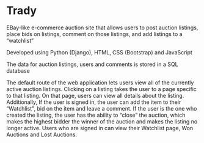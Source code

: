 # Trady

EBay-like e-commerce auction site that allows users to post auction listings, place bids on listings, comment on those listings, and add listings to a “watchlist”

Developed using Python (Django), HTML, CSS (Bootstrap) and JavaScript

The data for auction listings, users and comments is stored in a SQL database 

The default route of the web application lets users view all of the currently active auction listings. Clicking on a listing takes the user to a page specific to that listing. On that page, users can view all details about the listing. Additionally, If the user is signed in, the user can add the item to their “Watchlist", bid on the item and leave a comment. If the user is the one who created the listing, the user has the ability to “close” the auction, which makes the highest bidder the winner of the auction and makes the listing no longer active. Users who are signed in can view their Watchlist page, Won Auctions and Lost Auctions. 
